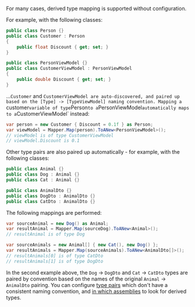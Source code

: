 For many cases, derived type mapping is supported without configuration.

For example, with the following classes:

```csharp
public class Person {}
public class Customer : Person
{
    public float Discount { get; set; }
}

public class PersonViewModel {}
public class CustomerViewModel : PersonViewModel
{
    public double Discount { get; set; }
}
```

...`Customer` and `CustomerViewModel are auto-discovered, and paired up based on the [Type] -> [TypeViewModel] naming convention.
Mapping a `customer` variable of type `Person` to a `PersonViewModel` automatically maps to a `CustomerViewModel` instead:

```csharp
var person = new Customer { Discount = 0.1f } as Person;
var viewModel = Mapper.Map(person).ToANew<PersonViewModel>();
// viewModel is of type CustomerViewModel
// viewModel.Discount is 0.1
```

Other type pairs are also paired up automatically - for example, with the following classes:

```csharp
public class Animal {}
public class Dog : Animal {}
public class Cat : Animal {}

public class AnimalDto {}
public class DogDto : AnimalDto {}
public class CatDto : AnimalDto {}
```

The following mappings are performed:

```csharp
var sourceAnimal = new Dog() as Animal;
var resultAnimal = Mapper.Map(sourceDog).ToANew<Animal>();
// resultAnimal is of type Dog

var sourceAnimals = new Animal[] { new Cat(), new Dog() };
var resultAnimals = Mapper.Map(sourceAnimals).ToANew<AnimalDto[]>();
// resultAnimals[0] is of type CatDto
// resultAnimals[1] is of type DogDto
```

In the second example above, the `Dog` -> `DogDto` and `Cat` -> `CatDto` types are paired by convention based on the names of the original 
`Animal` -> `AnimalDto` pairing. You can configure [type pairs](/configuration/Pairing-Derived-Types) which don't have a consistent naming 
convention, and [in which assemblies](/configuration/Assembly-Scanning) to look for derived types.